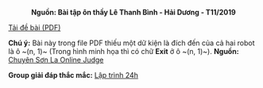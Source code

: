 **<center>Nguồn: Bài tập ôn thầy Lê Thanh Bình - Hải Dương - T11/2019</center>**

[Tải đề bài (PDF)](/statements/1178/TWOROBOT.pdf)

**Chú ý:** Bài này trong file PDF thiếu một dữ kiện là đích đến của cả hai robot là ô ~(n, 1)~ (Trong hình minh họa thì có chữ **Exit** ở ô ~(n, 1)~).
**Nguồn:** [Chuyên Sơn La Online Judge](http://csloj.ddns.net/)

**Group giải đáp thắc mắc:** [Lập trình 24h](https://www.facebook.com/groups/1386904321519984)